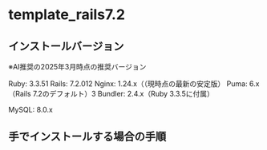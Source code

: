 # template_rails7.2

## インストールバージョン

※AI推奨の2025年3月時点の推奨バージョン

Ruby: 3.3.51
Rails: 7.2.012
Nginx: 1.24.x（（現時点の最新の安定版）
Puma: 6.x（Rails 7.2のデフォルト）3
Bundler: 2.4.x（Ruby 3.3.5に付属）
<!-- Node.js: 20.18.01
Yarn: 1.22.x（Node.jsに付属） -->
MySQL: 8.0.x


## 手でインストールする場合の手順

